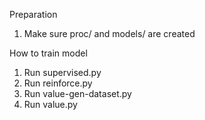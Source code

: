 Preparation
1. Make sure proc/ and models/ are created

How to train model
1. Run supervised.py
2. Run reinforce.py
3. Run value-gen-dataset.py
4. Run value.py


